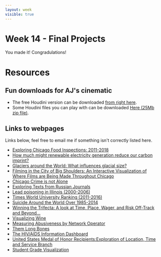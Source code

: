 ```yaml
---
layout: week
visible: true
---
```


# Week 14 - Final Projects

You made it! Congradulations!

# Resources

## Fun downloads for AJ's cinematic
 * The free Houdini version can be downloaded <a href="https://www.sidefx.com/download/"> from right here</a>.
 * Some Houdini files you can play with can be downloaded <a href="bpviz2018.zip" download>Here (25Mb zip file)</a>.

## Links to webpages
 Links below, feel free to email me if something isn't correctly listed here.
 
 * <a href="http://mybinder.org/v2/gh/jsikora3/jsikora3.github.io/master?filepath=sikora-jennifer-final_project_part3a.ipynb">Exploring Chicago Food Inspections: 2011-2018</a>
 * <a href="https://mybinder.org/v2/gh/iandchapman/iandchapman.github.io/master?filepath=chapman-ian-WA_GHG_emissions.ipynb">How much might renewable electricity generation reduce our carbon imprint?</a>
 * <a href="https://mybinder.org/v2/gh/ewijohnson/johnson-eric-final-project-IS590DVO/master?filepath=johnson-eric-finalproject-part3.ipynb">Glaciers around the World: What influences glacial size?</a>
 * <a href="https://mybinder.org/v2/gh/dgmarcus2/dgmarcus2.github.io/master?filepath=marcus-david-final-project-part-3.ipynb">Filming in the City of Big Shoulders: An Interactive Visualization of Where Films are Being Made Throughout Chicago</a>
 * <a href="https://mybinder.org/v2/gh/senderrr/.github.io/master?filepath=Wieker-Alex-finalproject-part3.ipynb">Chicago Crime is not Alone</a>
 * <a href="https://apjanco.github.io/dashboard/">Exploring Texts from Russian Journals</a>
 * <a href="https://mybinder.org/v2/gh/tguigma/DataViz_Final-Project/master?filepath=Guigma-Thierry-Final_project-Part3.ipynb">Lead poisoning in Illinois (2000-2006)</a>
 * <a href="https://elysewang25.github.io/build/">Times World University Ranking (2011-2016)</a>
 * <a href="https://mybinder.org/v2/gh/LinxiLoveCS/LinxiLoveCS.github.io/master?filepath=Suicide_Analysis.ipynb">Suicide Around the World Over 1985-2014</a>
 * <a href="https://mybinder.org/v2/gh/Elizabeth-McMullen/emcmullen.github.io/master?filepath=mcmullen-elizabeth-Working-Final-Project-Part-3-Copy2%20(1).ipynb">Winning the Trifecta: A look at Time, Place, Wager, and Risk Off-Track and Beyond...</a>
 * <a href="https://mybinder.org/v2/gh/kabner77/kabner77.github.io/master?filepath=Abner_Kayla_Final_Part3.ipynb">Visualizing Wine</a>
 * <a href="https://mybinder.org/v2/gh/bambenek/is590/master?filepath=project3.ipynb">Measuring Abusiveness by Network Operator</a>
 * <a href="https://mybinder.org/v2/gh/jolenanya/ThemLongBones/master?filepath=Minetz-Jolen-FinalPart3.ipynb">Them Long Bones</a>
 * <a href="https://mybinder.org/v2/gh/scrowl/scrowl.github.io/master?filepath=crowl-paige-final.ipynb">The HIV/AIDS Information Dashboard</a>
 * <a href="https://mybinder.org/v2/gh/willimemo/willimemo.github.io/master?filepath=williams.megan-final.part3.ipynb">United States Medal of Honor Recipients:Exploration of Location, Time and Service Branch</a>
 * <a href="https://mybinder.org/v2/gh/yunhunju/zuzu0827/master?filepath=Yun-Hunju-Visual%20Final.ipynb">Student Grade Visualization</a>
